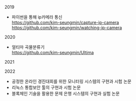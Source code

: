 2019
* 파이썬을 통해 ip카메라 통신   
https://github.com/kim-seungmin/capture-ip-camera   
https://github.com/kim-seungmin/watching-ip-camera   

2020   
* 얼티마 곡물분류기   
https://github.com/kim-seungmin/Ultima   

2021

2022   
* 공정한 온라인 경진대회를 위한 모니터링 시스템의 구현과 시험 논문   
* 리눅스 통합보안 툴의 구현과 시험 논문   
* 블록체인 기술을 활용한 문제 은행 시스템의 구현과 실험 논문   
